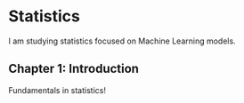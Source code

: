 # Statistics
I am studying statistics focused on Machine Learning models.

## Chapter 1: Introduction
Fundamentals in statistics!